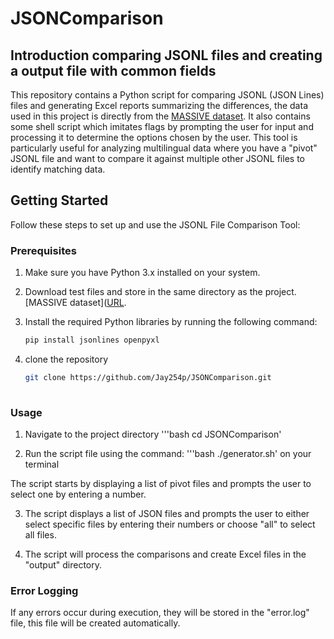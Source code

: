 # JSONComparison

## Introduction comparing JSONL files and creating a output file with common fields
This repository contains a Python script for comparing JSONL (JSON Lines) files and generating Excel reports summarizing the differences, the data used in this project is directly from the [MASSIVE dataset](https://github.com/alexa/massive). 
It also contains some shell script which imitates flags by prompting the user for input and processing it to determine the options chosen by the user. This tool is particularly useful for analyzing multilingual data where you have a "pivot" JSONL file and want to compare it against multiple other JSONL files to identify matching data.

## Getting Started

Follow these steps to set up and use the JSONL File Comparison Tool:

### Prerequisites

1. Make sure you have Python 3.x installed on your system.


2. Download test files and store in the same directory as the project. [MASSIVE dataset]([URL](https://github.com/alexa/massive). 

3. Install the required Python libraries by running the following command:

   ```bash
   pip install jsonlines openpyxl

4. clone the repository
   ```bash
   git clone https://github.com/Jay254p/JSONComparison.git
     
### Usage 
1. Navigate to the project directory
  '''bash
  cd JSONComparison'

2. Run the script file using the command:
   '''bash
   ./generator.sh' on your terminal

The script starts by displaying a list of pivot files and prompts the user to select one by entering a number.

3. The script displays a list of JSON files and prompts the user to either select specific files by entering their numbers or choose "all" to select all files. 

4. The script will process the comparisons and create Excel files in the "output" directory.


### Error Logging
If any errors occur during execution, they will be stored in the "error.log" file, this file will be created automatically.



